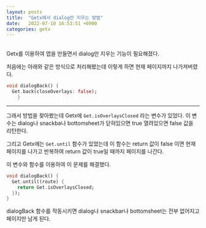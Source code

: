 ```yaml
---
layout: posts
title:  "Getx에서 dialog만 지우는 방법"
date:   2022-07-10 16:53:51 +0900
categories: getx
---
```

<br>
Getx를 이용하여 앱을 만들면서 dialog만 지우는 기능이 필요해졌다.

처음에는 아래와 같은 방식으로 처리해봤는데 이렇게 하면 현재 페이지까지 나가져버렸다.
```dart
void dialogBack() {
  Get.back(closeOverlays: false);
    }
```

___

그래서 방법을 찾아봤는데 Getx에 `Get.isOverlaysClosed` 라는 변수가 있었다. 이 변수는 dialog나 snackba나 bottomsheet가 닫혀있으면 true 열려있으면 false 값을 리턴한다.

그리고 Getx에는 `Get.until` 함수가 있었는데 이 함수는 return 값이 false 이면 현재 페이지를 나가고 반복하여 return 값이 true일 때까지 페이지를 나간다.

이 변수와 함수를 이용하여 이 문제를 해결했다.

```dart
void dialogBack() {
  Get.until((route) {
    return Get.isOverlaysClosed;
  });
}
```
dialogBack 함수를 작동시키면 dialog나 snackbar나 bottomsheet는 전부 없어지고 페이지만 남게 된다.